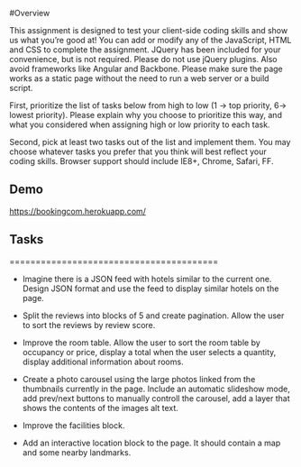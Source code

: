 #Overview

This assignment is designed to test your client-side coding skills and show us
what you’re good at! You can add or modify any of the JavaScript, HTML and CSS
to complete the assignment. JQuery has been included for your convenience, but
is not required. Please do not use jQuery plugins. Also avoid frameworks like
Angular and Backbone. Please make sure the page works as a static page without
the need to run a web server or a build script.

First, prioritize the list of tasks below from high to low (1 -> top priority,
6-> lowest priority). Please explain why you choose to prioritize this way,
and what you considered when assigning high or low priority to each task.

Second, pick at least two tasks out of the list and implement them. You may choose
whatever tasks you prefer that you think will best reflect your coding skills.
Browser support should include IE8+, Chrome, Safari, FF.

## Demo

https://bookingcom.herokuapp.com/

## Tasks
========================================

 *  Imagine there is a JSON feed with hotels similar to the current one.
 	Design JSON format and use the feed to display similar hotels on the page.

 *  Split the reviews into blocks of 5 and create pagination. Allow the user
	to sort the reviews by review score.

 *  Improve the room table. Allow the user to sort the room table by occupancy
 	or price, display a total when the user selects a quantity, display
 	additional information about rooms.

 *  Create a photo carousel using the large photos linked from the thumbnails
	currently in the page. Include an automatic	slideshow mode, add prev/next
	buttons to manually controll the carousel, add a layer that shows the
	contents of the images alt text.

 *  Improve the facilities block.

 *  Add an interactive location block to the page. It should contain a map and
 	some nearby landmarks.
